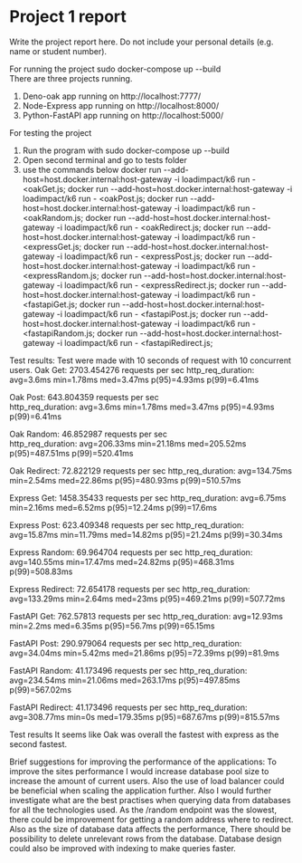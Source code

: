 # Project 1 report

Write the project report here. Do not include your personal
details (e.g. name or student number).

For running the project 
sudo docker-compose up --build                                                                                                                                                                                       
There are three projects running.
1. Deno-oak app running on http://localhost:7777/
2. Node-Express app running on http://localhost:8000/
3. Python-FastAPI app running on http://localhost:5000/

For testing the project
1. Run the program with sudo docker-compose up --build
2. Open second terminal and go to tests folder
2. use the commands below
docker run --add-host=host.docker.internal:host-gateway -i loadimpact/k6 run - <oakGet.js; 
docker run --add-host=host.docker.internal:host-gateway -i loadimpact/k6 run - <oakPost.js;
docker run --add-host=host.docker.internal:host-gateway -i loadimpact/k6 run - <oakRandom.js;
docker run --add-host=host.docker.internal:host-gateway -i loadimpact/k6 run - <oakRedirect.js; 
docker run --add-host=host.docker.internal:host-gateway -i loadimpact/k6 run - <expressGet.js;
docker run --add-host=host.docker.internal:host-gateway -i loadimpact/k6 run - <expressPost.js;
docker run --add-host=host.docker.internal:host-gateway -i loadimpact/k6 run - <expressRandom.js; 
docker run --add-host=host.docker.internal:host-gateway -i loadimpact/k6 run - <expressRedirect.js;
docker run --add-host=host.docker.internal:host-gateway -i loadimpact/k6 run - <fastapiGet.js;
docker run --add-host=host.docker.internal:host-gateway -i loadimpact/k6 run - <fastapiPost.js; 
docker run --add-host=host.docker.internal:host-gateway -i loadimpact/k6 run - <fastapiRandom.js;
docker run --add-host=host.docker.internal:host-gateway -i loadimpact/k6 run - <fastapiRedirect.js;

Test results:
Test were made with 10 seconds of request with 10 concurrent users.
Oak Get:
2703.454276 requests per sec 
http_req_duration: avg=3.6ms  min=1.78ms med=3.47ms p(95)=4.93ms p(99)=6.41ms     

Oak Post:
643.804359 requests per sec  
http_req_duration: avg=3.6ms  min=1.78ms med=3.47ms p(95)=4.93ms p(99)=6.41ms     

Oak Random: 
46.852987 requests per sec  
http_req_duration: avg=206.33ms min=21.18ms  med=205.52ms p(95)=487.51ms p(99)=520.41ms  

Oak Redirect:
72.822129 requests per sec
http_req_duration: avg=134.75ms min=2.54ms   med=22.86ms  p(95)=480.93ms p(99)=510.57ms   


Express Get:
1458.35433 requests per sec
http_req_duration: avg=6.75ms  min=2.16ms med=6.52ms p(95)=12.24ms  p(99)=17.6ms  

Express Post: 
623.409348 requests per sec
http_req_duration: avg=15.87ms min=11.79ms med=14.82ms p(95)=21.24ms  p(99)=30.34ms 

Express Random:
69.964704 requests per sec
http_req_duration: avg=140.55ms min=17.47ms  med=24.82ms  p(95)=468.31ms p(99)=508.83ms  

Express Redirect:
72.654178 requests per sec
http_req_duration: avg=133.29ms min=2.64ms   med=23ms     p(95)=469.21ms p(99)=507.72ms   


FastAPI Get:
762.57813 requests per sec
http_req_duration: avg=12.93ms min=2.2ms  med=6.35ms  p(95)=56.7ms  p(99)=65.15ms   

FastAPI Post:
290.979064 requests per sec
http_req_duration: avg=34.04ms min=5.42ms med=21.86ms p(95)=72.39ms p(99)=81.9ms      

FastAPI Random:
41.173496 requests per sec
http_req_duration: avg=234.54ms min=21.06ms med=263.17ms p(95)=497.85ms p(99)=567.02ms   

FastAPI Redirect:
41.173496 requests per sec
http_req_duration: avg=308.77ms min=0s       med=179.35ms p(95)=687.67ms p(99)=815.57ms  

Test results
It seems like Oak was overall the fastest with express as the second fastest.

Brief suggestions for improving the performance of the applications:
To improve the sites performance I would increase database pool size to increase the amount of current users.
Also the use of load balancer could be beneficial when scaling the application further.
Also I would further investigate what are the best practises when querying data from databases for all the technologies used.
As the /random endpoint was the slowest, there could be improvement for getting a random address where to redirect.
Also as the size of database data affects the performance, There should be possibility to delete unrelevant rows from the database.
Database design could also be improved with indexing to make queries faster. 